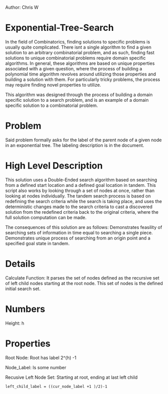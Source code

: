 Author: Chris W
# Exponential-Tree-Search

In the field of Combinatorics, finding solutions to specific problems is usually quite complicated. There isnt a single algorithm to find a given solution to an arbitrary combinatorial problem, and as such, finding fast solutions to unique combinatorial problems require domain specific algorithms. In general, these algorithms are based on unique properties associated with a given question, where the process of building a polynomial time algorithm revolves around utilizing those properties and building a solution with them. For particularly tricky problems, the process may require finding novel properties to utilize. 

This algorithm was designed through the process of building a domain specific solution to a search problem, and is an example of a domain specific solution to a combinatorial problem. 

# Problem
Said problem formally asks for the label of the parent node of a given node in an exponential tree. The labeling description is in the document. 

# High Level Description
This solution uses a Double-Ended search algorithm based on searching from a defined start location and a defined goal location in tandem. This script also works by looking through a set of nodes at once, rather than looking at nodes individually. The tandem search process is based on redefining the search criteria while the search is taking place, and uses the deterministic changes made to the search criteria to cast a discovered solution from the redefined criteria back to the original criteria, where the full solution computation can be made. 

The consequences of this solution are as follows: Demonstrates feasility of searching sets of information in time equal to searching a single piece. Demonstrates unique process of searching from an origin point and a specified goal state in tandem. 

# Details
Calculate Function:
  It parses the set of nodes defined as the recursive set of left child nodes starting at the root node. This set of nodes is the defined initial search set. 
  
# Numbers
  Height: h
# Properties
  Root Node: Root has label 2^(h) -1
  
  Node_Label: Is some number
  
  Recusive Left Node Set: 
    Starting at root, ending at last left child
    
    left_child_label = ((cur_node_label +1 )/2)-1 
      
    
